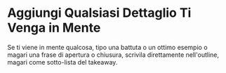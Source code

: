 # Aggiungi Qualsiasi Dettaglio Ti Venga in Mente

Se ti viene in mente qualcosa, tipo una battuta o un ottimo esempio o magari una frase di apertura o chiusura,
scrivila direttamente nell'outline, magari come sotto-lista del takeaway.